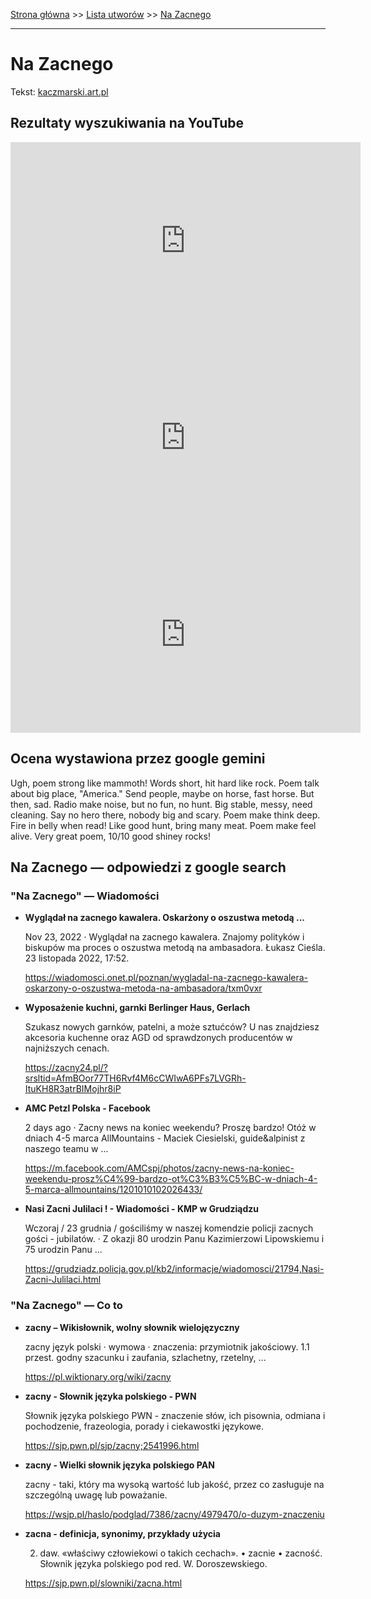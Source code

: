 [Strona główna](../index.md) >> [Lista utworów](../list.md) >> [Na Zacnego](331.md)

---

# Na Zacnego

Tekst: [kaczmarski.art.pl](https://www.kaczmarski.art.pl/tworczosc/wiersze/na-zacnego/)

## Rezultaty wyszukiwania na YouTube

<iframe width="560" height="315" src="https://www.youtube.com/embed/8IaWemVjIhY?si=IdontcarewhotheIRSsendsImnotpayingtaxes" title="YouTube video player" frameborder="0" allow="accelerometer; autoplay; clipboard-write; encrypted-media; gyroscope; picture-in-picture; web-share" referrerpolicy="strict-origin-when-cross-origin" allowfullscreen></iframe>

<iframe width="560" height="315" src="https://www.youtube.com/embed/ZVCo28AAHkU?si=IdontcarewhotheIRSsendsImnotpayingtaxes" title="YouTube video player" frameborder="0" allow="accelerometer; autoplay; clipboard-write; encrypted-media; gyroscope; picture-in-picture; web-share" referrerpolicy="strict-origin-when-cross-origin" allowfullscreen></iframe>

<iframe width="560" height="315" src="https://www.youtube.com/embed/1yrgpOH3s1U?si=IdontcarewhotheIRSsendsImnotpayingtaxes" title="YouTube video player" frameborder="0" allow="accelerometer; autoplay; clipboard-write; encrypted-media; gyroscope; picture-in-picture; web-share" referrerpolicy="strict-origin-when-cross-origin" allowfullscreen></iframe>

## Ocena wystawiona przez google gemini

Ugh, poem strong like mammoth! Words short, hit hard like rock. Poem talk about big place, "America." Send people, maybe on horse, fast horse. But then, sad. Radio make noise, but no fun, no hunt. Big stable, messy, need cleaning. Say no hero there, nobody big and scary. Poem make think deep. Fire in belly when read! Like good hunt, bring many meat. Poem make feel alive. Very great poem, 10/10 good shiney rocks!


## Na Zacnego — odpowiedzi z google search

### "Na Zacnego" — Wiadomości

- **Wyglądał na zacnego kawalera. Oskarżony o oszustwa metodą ...**

    Nov 23, 2022  ·  Wyglądał na zacnego kawalera. Znajomy polityków i biskupów ma proces o oszustwa metodą na ambasadora. Łukasz Cieśla. 23 listopada 2022, 17:52. 

   <https://wiadomosci.onet.pl/poznan/wygladal-na-zacnego-kawalera-oskarzony-o-oszustwa-metoda-na-ambasadora/txm0vxr>
- **Wyposażenie kuchni, garnki  Berlinger Haus, Gerlach**

    Szukasz nowych garnków, patelni, a może sztućców? U nas znajdziesz akcesoria kuchenne oraz AGD od sprawdzonych producentów w najniższych cenach. 

   <https://zacny24.pl/?srsltid=AfmBOor77TH6Rvf4M6cCWIwA6PFs7LVGRh-ItuKH8R3atrBIMojhr8iP>
- **AMC Petzl Polska - Facebook**

    2 days ago  ·  Zacny news na koniec weekendu? Proszę bardzo! Otóż w dniach 4-5 marca AllMountains - Maciek Ciesielski, guide&alpinist z naszego teamu w ... 

   <https://m.facebook.com/AMCspj/photos/zacny-news-na-koniec-weekendu-prosz%C4%99-bardzo-ot%C3%B3%C5%BC-w-dniach-4-5-marca-allmountains/1201010102026433/>
- **Nasi Zacni Julilaci ! - Wiadomości - KMP w Grudziądzu**

    Wczoraj / 23 grudnia / gościliśmy w naszej komendzie policji zacnych gości - jubilatów. · Z okazji 80 urodzin Panu Kazimierzowi Lipowskiemu i 75 urodzin Panu ... 

   <https://grudziadz.policja.gov.pl/kb2/informacje/wiadomosci/21794,Nasi-Zacni-Julilaci.html>

### "Na Zacnego" — Co to

- **zacny – Wikisłownik, wolny słownik wielojęzyczny**

    zacny język polski  · wymowa · znaczenia: przymiotnik jakościowy. 1.1 przest. godny szacunku i zaufania, szlachetny, rzetelny, ... 

   <https://pl.wiktionary.org/wiki/zacny>
- **zacny - Słownik języka polskiego - PWN**

    Słownik języka polskiego PWN - znaczenie słów, ich pisownia, odmiana i pochodzenie, frazeologia, porady i ciekawostki językowe. 

   <https://sjp.pwn.pl/sjp/zacny;2541996.html>
- **zacny - Wielki słownik języka polskiego PAN**

    zacny - taki, który ma wysoką wartość lub jakość, przez co zasługuje na szczególną uwagę lub poważanie. 

   <https://wsjp.pl/haslo/podglad/7386/zacny/4979470/o-duzym-znaczeniu>
- **zacna - definicja, synonimy, przykłady użycia**

    2. daw. «właściwy człowiekowi o takich cechach». • zacnie • zacność. Słownik języka polskiego pod red. W. Doroszewskiego. 

   <https://sjp.pwn.pl/slowniki/zacna.html>

